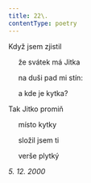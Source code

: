 ```yaml
---
title: 22\.
contentType: poetry
---
```


<section>

Když jsem zjistil

     že svátek má Jitka

     na duši pad mi stín:

     a kde je kytka?

</section>

<section>

Tak Jitko promiň

     místo kytky

     složil jsem ti

     verše plytký

</section>

<section>

_5\. 12. 2000_

</section>
